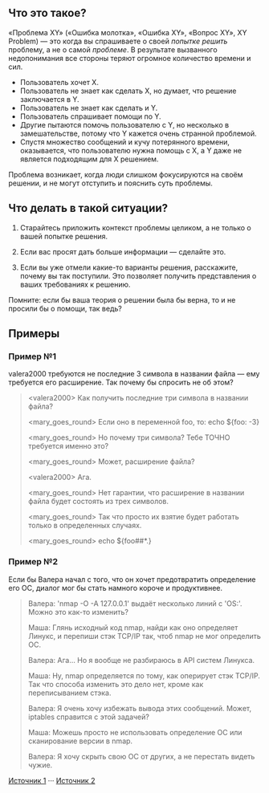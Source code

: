 ## Что это такое?

«Проблема XY» («Ошибка молотка», «Ошибка XY», «Вопрос XY», XY Problem) — это когда вы спрашиваете о своей _попытке решить_ проблему, а не о самой _проблеме_. В результате вызванного недопонимания все стороны теряют огромное количество времени и сил.

* Пользователь хочет X.
* Пользователь не знает как сделать X, но думает, что решение заключается в Y.
* Пользователь не знает как сделать и Y.
* Пользователь спрашивает помощи по Y.
* Другие пытаются помочь пользователю с Y, но несколько в замешательстве, потому что Y кажется очень странной проблемой.
* Спустя множество сообщений и кучу потерянного времени, оказывается, что пользователю нужна помощь с X, а Y даже не является подходящим для X решением.

Проблема возникает, когда люди слишком фокусируются на своём решении, и не могут отступить и пояснить суть проблемы.

## Что делать в такой ситуации?

1. Старайтесь приложить контекст проблемы целиком, а не только о вашей попытке решения.

2. Если вас просят дать больше информации — сделайте это.

3. Если вы уже отмели какие-то варианты решения, расскажите, почему вы так поступили. Это позволяет получить представления о ваших требованиях к решению.

Помните: если бы ваша теория о решении была бы верна, то и не просили бы о помощи, так ведь?

## Примеры

### Пример №1

valera2000 требуются не последние 3 символа в названии файла — ему требуется его расширение. Так почему бы спросить не об этом?

> \<valera2000> Как получить последние три символа в названии файла?
> 
> \<mary_goes_round> Если оно в переменной foo, то: echo ${foo: -3}
> 
> \<mary_goes_round> Но почему три символа? Тебе ТОЧНО требуется именно это?
> 
> \<mary_goes_round> Может, расширение файла?
> 
> \<valera2000> Ага.
> 
> \<mary_goes_round> Нет гарантии, что расширение в названии файла будет состоять из трех символов.
> 
> \<mary_goes_round> Так что просто их взятие будет работать только в определенных случаях.
> 
> \<mary_goes_round> echo ${foo##*.}

### Пример №2

Если бы Валера начал с того, что он хочет предотвратить определение его ОС, диалог мог бы стать намного короче и продуктивнее.

> Валера: 'nmap -O -A 127.0.0.1' выдаёт несколько линий с 'OS:'. Можно это как-то изменить?
> 
> Маша: Глянь исходный код nmap, найди как оно определяет Линукс, и перепиши стэк TCP/IP так, чтоб nmap не мог определить ОС.
> 
> Валера: Ага... Но я вообще не разбираюсь в API систем Линукса.
> 
> Маша: Ну, nmap определяется по тому, как оперирует стэк TCP/IP. Так что способа изменить это дело нет, кроме как переписыванием стэка.
> 
> Валера: Я очень хочу избежать вывода этих сообщений. Может, iptables справится с этой задачей?
> 
> Маша: Можешь просто не использовать определение ОС или сканирование версии в nmap.
> 
> Валера: Я хочу скрыть свою ОС от других, а не перестать видеть чужие.

[Источник 1](http://meta.stackoverflow.com/questions/66377/what-is-the-xy-problem) ··· [Источник 2](http://mywiki.wooledge.org/XyProblem)

